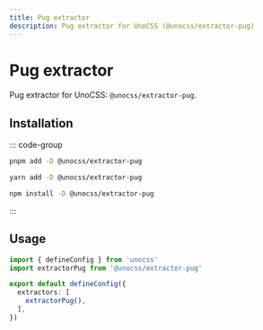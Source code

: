 ```yaml
---
title: Pug extractor
description: Pug extractor for UnoCSS (@unocss/extractor-pug)
---
```


# Pug extractor

Pug extractor for UnoCSS: `@unocss/extractor-pug`.

## Installation

::: code-group
  ```bash [pnpm]
  pnpm add -D @unocss/extractor-pug
  ```
  ```bash [yarn]
  yarn add -D @unocss/extractor-pug
  ```
  ```bash [npm]
  npm install -D @unocss/extractor-pug
  ```
:::

## Usage

```ts
import { defineConfig } from 'unocss'
import extractorPug from '@unocss/extractor-pug'

export default defineConfig({
  extractors: [
    extractorPug(),
  ],
})
```
